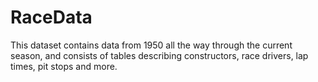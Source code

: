 # RaceData
This dataset contains data from 1950 all the way through the current season, and consists of tables describing constructors, race drivers, lap times, pit stops and more.
